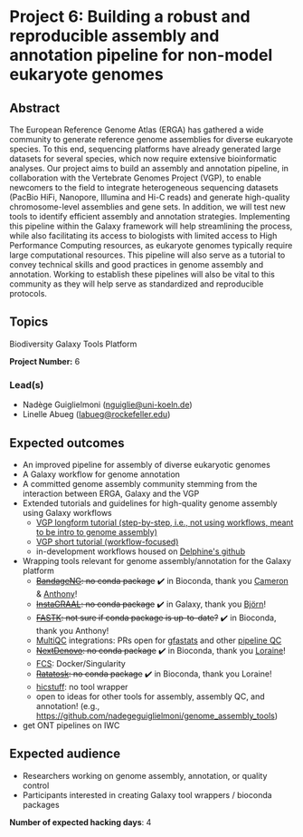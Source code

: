 # Project 6: Building a robust and reproducible assembly and annotation pipeline for non-model eukaryote genomes

## Abstract

The European Reference Genome Atlas (ERGA) has gathered a wide community to generate reference genome assemblies for diverse eukaryote species. To this end, sequencing platforms have already generated large datasets for several species, which now require extensive bioinformatic analyses. Our project aims to build an assembly and annotation pipeline, in collaboration with the Vertebrate Genomes Project (VGP), to enable newcomers to the field to integrate heterogeneous sequencing datasets (PacBio HiFi, Nanopore, Illumina and Hi-C reads) and generate high-quality chromosome-level assemblies and gene sets. In addition, we will test new tools to identify efficient assembly and annotation strategies. Implementing this pipeline within the Galaxy framework will help streamlining the process, while also facilitating its access to biologists with limited access to High Performance Computing resources, as eukaryote genomes typically require large computational resources. This pipeline will also serve as a tutorial to convey technical skills and good practices in genome assembly and annotation. Working to establish these pipelines will also be vital to this community as they will help serve as standardized and reproducible protocols.

## Topics

Biodiversity
Galaxy
Tools Platform

**Project Number:** 6

### Lead(s)

- Nadège Guiglielmoni (nguiglie@uni-koeln.de)
- Linelle Abueg (labueg@rockefeller.edu)

## Expected outcomes

- An improved pipeline for assembly of diverse eukaryotic genomes
- A Galaxy workflow for genome annotation
- A committed genome assembly community stemming from the interaction between ERGA, Galaxy and the VGP
- Extended tutorials and guidelines for high-quality genome assembly using Galaxy workflows
  - [VGP longform tutorial (step-by-step, i.e., not using workflows, meant to be intro to genome assembly)](https://training.galaxyproject.org/training-material//topics/assembly/tutorials/vgp_genome_assembly/tutorial.html)
  - [VGP short tutorial (workflow-focused)](https://training.galaxyproject.org/training-material/topics/assembly/tutorials/vgp_workflow_training/tutorial.html)
  - in-development workflows housed on [Delphine's github](https://github.com/Delphine-L/iwc/tree/VGP/workflows/VGP-assembly-v2)
- Wrapping tools relevant for genome assembly/annotation for the Galaxy platform
  - ~~[BandageNG](https://github.com/asl/BandageNG): no conda package~~ ✔️ in Bioconda, thank you [Cameron](https://github.com/neoformit) & [Anthony](https://github.com/abretaud)! 
  - ~~[InstaGRAAL](https://github.com/koszullab/instaGRAAL): no conda package~~ ✔️ in Galaxy, thank you [Björn](https://github.com/bgruening/)!
  - ~~[FASTK](https://github.com/thegenemyers/FASTK/issues/10): not sure if conda package is up-to-date?~~ ✔️ in Bioconda, thank you Anthony!
  - [MultiQC](https://github.com/ewels/MultiQC) integrations: PRs open for [gfastats](https://github.com/ewels/MultiQC/pull/1699) and other [pipeline QC](https://github.com/ewels/MultiQC/pull/1641)
  - ~~[NextDenovo](https://github.com/Nextomics/NextDenovo): no conda package~~ ✔️ in Bioconda, thank you [Loraine](https://github.com/loraine-gueguen)!
  - [FCS](https://github.com/ncbi/fcs): Docker/Singularity
  - ~~[Ratatosk](https://github.com/DecodeGenetics/Ratatosk): no conda package~~ ✔️ in Bioconda, thank you Loraine!
  - [hicstuff](https://github.com/koszullab/hicstuff): no tool wrapper
  - open to ideas for other tools for assembly, assembly QC, and annotation! (e.g., https://github.com/nadegeguiglielmoni/genome_assembly_tools)
- get ONT pipelines on IWC

## Expected audience

- Researchers working on genome assembly, annotation, or quality control
- Participants interested in creating Galaxy tool wrappers / bioconda packages

**Number of expected hacking days**: 4

